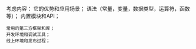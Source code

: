 考虑内容：
    它的优势和应用场景；
    语法（常量，变量，数据类型，运算符，函数等）；
    内置模块和API；

    常用的第三方框架和库；
    开发环境和调试工具；
    线上环境和发布过程；